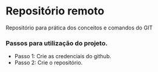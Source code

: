 # Repositório remoto
Repositório para prática dos conceitos e comandos do GIT

### Passos para utilização do projeto.
- Passo 1: Crie as credenciais do github.
- Passo 2: Crie o repositório.
